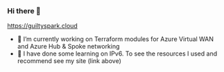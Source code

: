 ### Hi there 👋

https://guiltyspark.cloud 

- 🔭 I’m currently working on Terraform modules for Azure Virtual WAN and Azure Hub & Spoke networking
- 🌱 I have done some learning on IPv6.  To see the resources I used and recommend see my site (link above)

<!--
**pagyP/pagyP** is a ✨ _special_ ✨ repository because its `README.md` (this file) appears on your GitHub profile.

Here are some ideas to get you started:

- 🔭 I’m currently working on ...
- 🌱 I’m currently learning ...
- 👯 I’m looking to collaborate on ...
- 🤔 I’m looking for help with ...
- 💬 Ask me about ...
- 📫 How to reach me: ...
- 😄 Pronouns: ...
- ⚡ Fun fact: ...
-->
